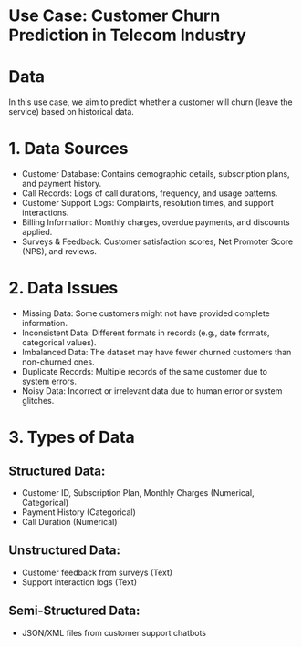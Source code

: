 # Use Case: Customer Churn Prediction in Telecom Industry
# Data
In this use case, we aim to predict whether a customer will churn (leave the service) based on historical data.

# 1. Data Sources
- Customer Database: Contains demographic details, subscription plans, and payment history.
- Call Records: Logs of call durations, frequency, and usage patterns.
- Customer Support Logs: Complaints, resolution times, and support interactions.
- Billing Information: Monthly charges, overdue payments, and discounts applied.
- Surveys & Feedback: Customer satisfaction scores, Net Promoter Score (NPS), and reviews.
# 2. Data Issues
- Missing Data: Some customers might not have provided complete information.
- Inconsistent Data: Different formats in records (e.g., date formats, categorical values).
- Imbalanced Data: The dataset may have fewer churned customers than non-churned ones.
- Duplicate Records: Multiple records of the same customer due to system errors.
- Noisy Data: Incorrect or irrelevant data due to human error or system glitches.
# 3. Types of Data
## Structured Data:
- Customer ID, Subscription Plan, Monthly Charges (Numerical, Categorical)
- Payment History (Categorical)
- Call Duration (Numerical)
## Unstructured Data:
- Customer feedback from surveys (Text)
- Support interaction logs (Text)
## Semi-Structured Data:
- JSON/XML files from customer support chatbots
